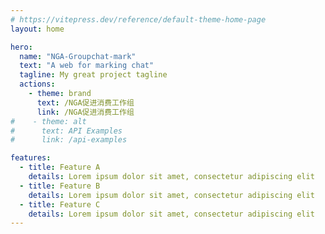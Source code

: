 ```yaml
---
# https://vitepress.dev/reference/default-theme-home-page
layout: home

hero:
  name: "NGA-Groupchat-mark"
  text: "A web for marking chat"
  tagline: My great project tagline
  actions:
    - theme: brand
      text: /NGA促进消费工作组
      link: /NGA促进消费工作组
#    - theme: alt
#      text: API Examples
#      link: /api-examples

features:
  - title: Feature A
    details: Lorem ipsum dolor sit amet, consectetur adipiscing elit
  - title: Feature B
    details: Lorem ipsum dolor sit amet, consectetur adipiscing elit
  - title: Feature C
    details: Lorem ipsum dolor sit amet, consectetur adipiscing elit
---
```



